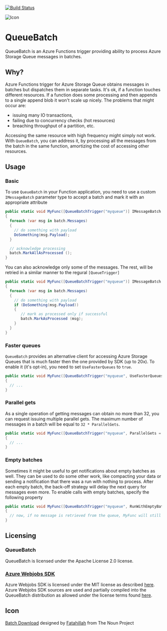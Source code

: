 [![Build Status](https://dev.azure.com/scooletz/devops/_apis/build/status/Scooletz.QueueBatch)](https://dev.azure.com/scooletz/devops/_build/latest?definitionId=1)

![Icon](https://raw.githubusercontent.com/Scooletz/QueueBatch/develop/package_icon.png)

# QueueBatch

QueueBatch is an Azure Functions trigger providing ability to process Azure Storage Queue messages in batches.

## Why?

Azure Functions trigger for Azure Storage Queue obtains messages in batches but dispatches them in separate tasks. It's ok, if a function touches different resources. If a function does some processing and then appends to a single append blob it won't scale up nicely. The problems that might occur are: 
- issuing many IO transactions, 
- failing due to concurrency checks (hot resources)
- breaching throughput of a partition, etc. 

Accessing the same resource with high frequency might simply not work. With `QueueBatch`, you can address it, by processing all the messages from the batch in the same function, amortizing the cost of accessing other resources.

## Usage

### Basic

To use `QueueBatch` in your Function application, you need to use a custom `IMessageBatch` parameter type to accept a batch and mark it with an appropriate attribute

```c#
public static void MyFunc([QueueBatchTrigger("myqueue")] IMessageBatch batch)
{
  foreach (var msg in batch.Messages)
  {
    // do something with payload
    DoSomething(msg.Payload);
  }

  // acknowledge processing
  batch.MarkAllAsProcessed ();
}
```

You can also acknowledge only some of the messages. The rest, will be retried in a similar manner to the regural `[QueueTrigger]`

```c#
public static void MyFunc([QueueBatchTrigger("myqueue")] IMessageBatch batch)
{
  foreach (var msg in batch.Messages)
  {
    // do something with payload
    if (DoSomething(msg.Payload))
    {
       // mark as processed only if successful
       batch.MarkAsProcessed (msg);
    }
  }
}
```

### Faster queues

`QueueBatch` provides an alternative client for accessing Azure Storage Queues that is much faster then the one provided by SDK (up to 20x). To enable it (it's opt-in), you need to set `UseFasterQueues` to `true`.

```c#
public static void MyFunc([QueueBatchTrigger("myqueue", UseFasterQueues = true)] IMessageBatch batch)
{
  // ...
}
```

### Parallel gets

As a single operation of getting messages can obtain no more than 32, you can request issuing multiple parallel gets. The maximum number of messages in a batch will be equal to `32 * ParallelGets`.

```c#
public static void MyFunc([QueueBatchTrigger("myqueue", ParallelGets = 2)] IMessageBatch batch)
{
  // ...
}
```

### Empty batches

Sometimes it might be useful to get notifications about empty batches as well. They can be used to do some other work, like compacting your data or sending a notification that there was a run with nothing to process. After each empty batch, the back-off strategy will delay the next query for messages even more. To enable calls with empty batches, specify the following property

```c#
public static void MyFunc([QueueBatchTrigger("myqueue", RunWithEmptyBatch = true)] IMessageBatch batch)
{
  // now, if no message is retrieved from the queue, MyFunc will still be called
}
```

## Licensing

### QueueBatch

QueueBatch is licensed under the Apache License 2.0 license.

### [Azure Webjobs SDK](https://github.com/Azure/azure-webjobs-sdk) 

Azure Webjobs SDK is licensed under the MIT license as described [here](https://github.com/Azure/azure-webjobs-sdk/blob/dev/LICENSE.txt).
Azure Webjobs SDK sources are used and partially compiled into the QueueBatch distribution as allowed under the license terms found [here](https://github.com/Azure/azure-webjobs-sdk/blob/dev/LICENSE.txt).

## Icon

[Batch Download](https://thenounproject.com/term/cloud-batch-download/1035171/) designed by [Fatahillah](https://thenounproject.com/fatahillah/) from The Noun Project
